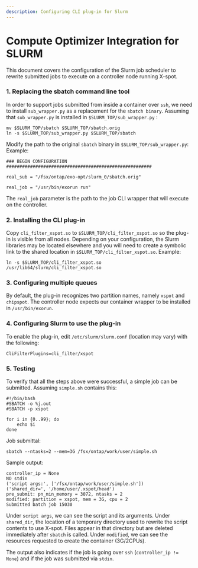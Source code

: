 ```yaml
---
description: Configuring CLI plug-in for Slurm
---
```


# Compute Optimizer Integration for SLURM

This document covers the configuration of the Slurm job scheduler to rewrite submitted jobs to execute on a controller node running X-spot.

### 1. Replacing the sbatch command line tool <a href="#user-content-1-replacing-the-sbatch-command-line-tool" id="user-content-1-replacing-the-sbatch-command-line-tool"></a>

In order to support jobs submitted from inside a container over `ssh`, we need to install `sub_wrapper.py` as a replacement for the `sbatch binary`. Assuming that `sub_wrapper.py` is installed in `$SLURM_TOP/sub_wrapper.py` :

```
mv $SLURM_TOP/sbatch $SLURM_TOP/sbatch.orig
ln -s $SLURM_TOP/sub_wrapper.py $SLURM_TOP/sbatch
```

Modify the path to the original `sbatch` binary in `$SLURM_TOP/sub_wrapper.py`: Example:

```
### BEGIN CONFIGURATION #######################################################

real_sub = "/fsx/ontap/exo-opt/slurm_0/sbatch.orig"

real_job = "/usr/bin/exorun run"
```

The `real_job` parameter is the path to the job CLI wrapper that will execute on the controller.

### 2. Installing the CLI plug-in <a href="#user-content-2-installing-the-cli-plug-in" id="user-content-2-installing-the-cli-plug-in"></a>

Copy `cli_filter_xspot.so` to `$SLURM_TOP/cli_filter_xspot.so` so the plug-in is visible from all nodes. Depending on your configuration, the Slurm libraries may be located elsewhere and you will need to create a symbolic link to the shared location in `$SLURM_TOP/cli_filter_xspot.so`. Example:

```
ln -s $SLURM_TOP/cli_filter_xspot.so /usr/lib64/slurm/cli_filter_xspot.so
```

### 3. Configuring multiple queues <a href="#user-content-3-configuring-multiple-queues" id="user-content-3-configuring-multiple-queues"></a>

By default, the plug-in recognizes two partition names, namely `xspot` and `chipspot`. The controller node expects our container wrapper to be installed in `/usr/bin/exorun`.

### 4. Configuring Slurm to use the plug-in <a href="#user-content-4-configuring-slurm-to-use-the-plug-in" id="user-content-4-configuring-slurm-to-use-the-plug-in"></a>

To enable the plug-in, edit `/etc/slurm/slurm.conf` (location may vary) with the following:

```
CliFilterPlugins=cli_filter/xspot
```

### 5. Testing <a href="#user-content-5-testing" id="user-content-5-testing"></a>

To verify that all the steps above were successful, a simple job can be submitted. Assuming `simple.sh` contains this:

```
#!/bin/bash
#SBATCH -o %j.out
#SBATCH -p xspot

for i in {0..99}; do
    echo $i
done
```

Job submittal:

```
sbatch --ntasks=2 --mem=3G /fsx/ontap/work/user/simple.sh
```

Sample output:

```
controller_ip = None
NO stdin
('script args:', ['/fsx/ontap/work/user/simple.sh'])
('shared_dir=', '/home/user/.xspot/head')
pre_submit: pn_min_memory = 3072, ntasks = 2
modified: partition = xspot, mem = 3G, cpu = 2
Submitted batch job 15030
```

Under `script args`, we can see the script and its arguments. Under `shared_dir`, the location of a temporary directory used to rewrite the script contents to use X-spot. Files appear in that directory but are deleted immediately after `sbatch` is called. Under `modified`, we can see the resources requested to create the container (3G/2CPUs).

The output also indicates if the job is going over `ssh` (`controller_ip != None`) and if the job was submitted via `stdin`.
